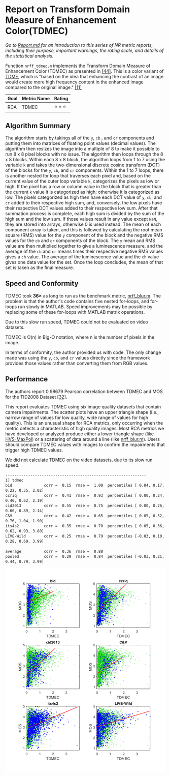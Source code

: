 # Report on Transform Domain Measure of Enhancement Color(TDMEC)

_Go to [Report.md](Report.md) for an introduction to this series of NR metric reports, including their purpose, important warnings, the rating scale, and details of the statistical analysis._ 

Function `nrff_tdmec.m` implements the Transform Domain Measure of Enhancement Color (TDMEC) as presented in [[44]](Publications.md). This is a color variant of [TDME](ReportTdme.md), which is "based on the idea that enhancing the contrast of an image would create more high frequency content in the enhanced image compared to the original image." [[11]](Publications.md)

Goal | Metric Name|Rating
-----|------------|------
RCA  | TDMEC | :star: :star: :star:

## Algorithm Summary
The algorithm starts by takings all of the `y`, `cb` , and `cr` components and putting them into matrices of floating point values (decimal values). The algorithm then resizes the image into a multiple of 8 to make it possible to run 8 x 8 pixel blocks with no issue. The algorithm then loops through the 8 x 8 blocks. Within each 8 x 8 block, the algorithm loops from 1 to 7 using the variable `k` and takes the two-dimensional discrete cosine transform (DCT) of the blocks for the `y`, `cb`, and `cr` components. Within the 1 to 7 loops, there is another nested for loop that traverses each pixel and, based on the current value of the outer loop variable `k`, categorizes the pixels as low or high. If the pixel has a row or column value in the block that is greater than the current `k` value it is categorized as high; otherwise it is categorized as low. The pixels categorized as high then have each DCT value of `y`, `cb`, and `cr` added to their respective high sum, and, conversely, the low pixels have their respective DCT values added to their respective low sum. After that summation process is complete, each high sum is divided by the sum of the high sum and the low sum. If those values result in any value except `NaN`, they are stored into arrays, otherwise 0 is used instead. The mean of each component array is taken, and this is followed by calculating the root mean square (RMS) value for the `y` component of the block and the negative RMS values for the `cb` and `cr` components of the block. The `y` mean and RMS value are then multiplied together to give a luminescence measure, and the average of the `cb` and `cr` means times their respective negative RMS values gives a `ch` value. The average of the luminescence value and the `ch` value gives one data value for the set. Once the loop concludes, the mean of that set is taken as the final measure. 

## Speed and Conformity
TDMEC took __36×__ as long to run as the benchmark metric, [nrff_blur.m](ReportBlur.md). The problem is that the author's code contains five nested for-loops, and for-loops run slowly in MATLAB. Speed improvements may be possible by replacing some of these for-loops with MATLAB matrix operations.

Due to this slow run speed, TDMEC could not be evaluated on video datasets.

TDMEC is O(n) in Big-O notation, where n is the number of pixels in the image.  

In terms of conformity, the author provided us with code. The only change made was using the `y`, `cb`, and `cr` values directly since the framework provides those values rather than converting them from RGB values. 

## Performance
The authors report 0.98679 Pearson correlation between TDMEC and MOS for the TID2008 Dataset [[32]](Publications.md).

This report evaluates TDMEC using six image quality datasets that contain camera impairments. 
The scatter plots have an upper triangle shape (i.e., narrow range of values for low quality, wide range of values for high quality). This is an unusual shape for RCA metrics, only occurring when the metric detects a characteristic of high quality images. Most RCA metrics we have developed or analyzed produce either a lower triangle shape (like [HVS-MaxPol](ReportHVSMaxPol.md)) or a scattering of data around a line (like [nrff_blur.m](ReportBlur.md)). Users should compare TDMEC values with images to confirm the impairments that trigger high TDMEC values. 

We did not calculate TDMEC on the video datasets, due to its slow run speed.
```
--------------------------------------------------------------
1) tdmec
bid              corr =  0.15  rmse =  1.00  percentiles [ 0.04, 0.17, 0.22, 0.35, 2.02]
ccriq            corr =  0.41  rmse =  0.93  percentiles [ 0.00, 0.24, 0.40, 0.62, 2.19]
cid2013          corr =  0.55  rmse =  0.75  percentiles [ 0.00, 0.26, 0.60, 0.89, 2.14]
C&V              corr =  0.42  rmse =  0.65  percentiles [ 0.05, 0.52, 0.76, 1.04, 1.90]
its4s2           corr =  0.35  rmse =  0.70  percentiles [ 0.05, 0.36, 0.62, 0.93, 3.80]
LIVE-Wild        corr =  0.25  rmse =  0.79  percentiles [-0.03, 0.10, 0.28, 0.69, 3.99]

average          corr =  0.36  rmse =  0.80
pooled           corr =  0.29  rmse =  0.84  percentiles [-0.03, 0.21, 0.44, 0.79, 3.99]
```
![](images/report_tdmec.png)
